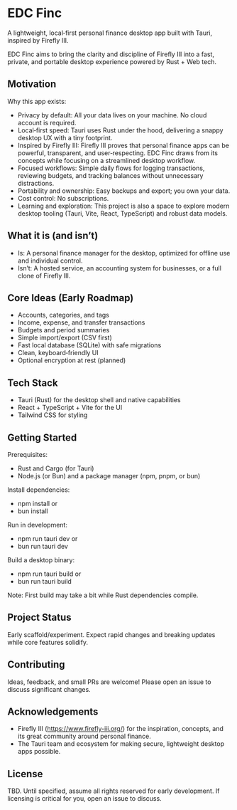 # EDC Finc

A lightweight, local‑first personal finance desktop app built with Tauri, inspired by Firefly III.

EDC Finc aims to bring the clarity and discipline of Firefly III into a fast, private, and portable desktop experience powered by Rust + Web tech.

## Motivation
Why this app exists:
- Privacy by default: All your data lives on your machine. No cloud account is required.
- Local‑first speed: Tauri uses Rust under the hood, delivering a snappy desktop UX with a tiny footprint.
- Inspired by Firefly III: Firefly III proves that personal finance apps can be powerful, transparent, and user‑respecting. EDC Finc draws from its concepts while focusing on a streamlined desktop workflow.
- Focused workflows: Simple daily flows for logging transactions, reviewing budgets, and tracking balances without unnecessary distractions.
- Portability and ownership: Easy backups and export; you own your data.
- Cost control: No subscriptions.
- Learning and exploration: This project is also a space to explore modern desktop tooling (Tauri, Vite, React, TypeScript) and robust data models.

## What it is (and isn’t)
- Is: A personal finance manager for the desktop, optimized for offline use and individual control.
- Isn’t: A hosted service, an accounting system for businesses, or a full clone of Firefly III.

## Core Ideas (Early Roadmap)
- Accounts, categories, and tags
- Income, expense, and transfer transactions
- Budgets and period summaries
- Simple import/export (CSV first)
- Fast local database (SQLite) with safe migrations
- Clean, keyboard‑friendly UI
- Optional encryption at rest (planned)

## Tech Stack
- Tauri (Rust) for the desktop shell and native capabilities
- React + TypeScript + Vite for the UI
- Tailwind CSS for styling

## Getting Started
Prerequisites:
- Rust and Cargo (for Tauri)
- Node.js (or Bun) and a package manager (npm, pnpm, or bun)

Install dependencies:
- npm install
  or
- bun install

Run in development:
- npm run tauri dev
  or
- bun run tauri dev

Build a desktop binary:
- npm run tauri build
  or
- bun run tauri build

Note: First build may take a bit while Rust dependencies compile.

## Project Status
Early scaffold/experiment. Expect rapid changes and breaking updates while core features solidify.

## Contributing
Ideas, feedback, and small PRs are welcome! Please open an issue to discuss significant changes.

## Acknowledgements
- Firefly III (https://www.firefly-iii.org/) for the inspiration, concepts, and its great community around personal finance.
- The Tauri team and ecosystem for making secure, lightweight desktop apps possible.

## License
TBD. Until specified, assume all rights reserved for early development. If licensing is critical for you, open an issue to discuss.
